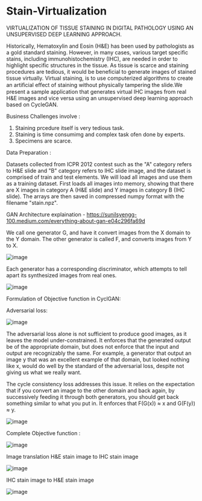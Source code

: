 # Stain-Virtualization
VIRTUALIZATION OF TISSUE STAINING IN DIGITAL PATHOLOGY USING AN UNSUPERVISED DEEP LEARNING APPROACH.

Historically, Hematoxylin and Eosin (H&E) has been used by pathologists as a gold standard staining. However, in many cases, various target specific stains, including immunohistochemistry (IHC), are needed in order to highlight specific structures in the tissue. As tissue is scarce and staining procedures are tedious, it would be beneficial to generate images of stained tissue virtually. Virtual staining, is to use computerized algorithms to create an artiﬁcial eﬀect of staining without physically tampering the slide.We present a sample application that generates virtual IHC images from real H&E images  and vice versa using an unsupervised deep learning approach based on CycleGAN. 

Business Challenges involve :

1. Staining prcedure itself is very tedious task.
2. Staining is time consumimg and complex task ofen done by experts.
3. Specimens are scarce. 

Data Preparation :

Datasets collected from ICPR 2012 contest such as the "A" category refers to H&E slide and "B" category refers to IHC slide image, and the dataset is comprised of train and test elements. We will load all images and use them as a training dataset. First loads all images into memory, showing that there are X images in category A (H&E slide) and Y images in category B (IHC slide). The arrays are then saved in compressed numpy format with the filename "stain.npz". 

GAN Architecture explaination - https://sunilsyengg-100.medium.com/everything-about-gan-e04c296fa69d

We call one generator G, and have it convert images from the X domain to the Y domain. The other generator is called F, and converts images from Y to X.

![image](https://user-images.githubusercontent.com/69753319/117100103-c11a7b00-ad27-11eb-937c-6422c5cec8a8.png)

Each generator has a corresponding discriminator, which attempts to tell apart its synthesized images from real ones.

![image](https://user-images.githubusercontent.com/69753319/117100181-f45d0a00-ad27-11eb-8d34-5a4a54fb3287.png)

Formulation of Objective function in CyclGAN: 

Adversarial loss:

![image](https://user-images.githubusercontent.com/69753319/117100222-1191d880-ad28-11eb-98c9-05bd03bbebe0.png)

The adversarial loss alone is not sufficient to produce good images, as it leaves the model under-constrained. It enforces that the generated output be of the appropriate domain, but does not enforce that the input and output are recognizably the same. For example, a generator that output an image y that was an excellent example of that domain, but looked nothing like x, would do well by the standard of the adversarial loss, despite not giving us what we really want.

The cycle consistency loss addresses this issue. It relies on the expectation that if you convert an image to the other domain and back again, by successively feeding it through both generators, you should get back something similar to what you put in. It enforces that F(G(x)) ≈ x and G(F(y)) ≈ y.

![image](https://user-images.githubusercontent.com/69753319/117100395-7ea56e00-ad28-11eb-8ad1-6d7147febf31.png)

Complete Objective function :

![image](https://user-images.githubusercontent.com/69753319/117100449-9ed52d00-ad28-11eb-8bb5-f03098ceb01f.png)

Image translation H&E stain image to IHC stain image

![image](https://user-images.githubusercontent.com/69753319/117100658-1f942900-ad29-11eb-8da3-e435880abe8f.png)

IHC stain image to H&E stain image

![image](https://user-images.githubusercontent.com/69753319/117100693-3d618e00-ad29-11eb-86c7-5170cc29222a.png)


